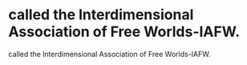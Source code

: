 # called the lnterdimensional Association of Free Worlds-IAFW.

called the lnterdimensional Association of Free Worlds-IAFW.